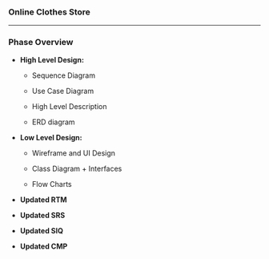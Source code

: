 ### **Online Clothes Store**

---

### **Phase Overview**
- **High Level Design:**
    - Sequence Diagram
 
    - Use Case Diagram

    - High Level Description

    - ERD diagram

- **Low Level Design:**
    - Wireframe and UI Design

    - Class Diagram + Interfaces

    - Flow Charts

- **Updated RTM**

- **Updated SRS**

- **Updated SIQ**

- **Updated CMP**




